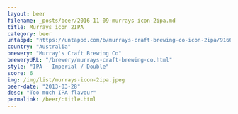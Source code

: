 ```yaml
---
layout: beer
filename: _posts/beer/2016-11-09-murrays-icon-2ipa.md
title: Murrays icon 2IPA
category: beer
untappd: "https://untappd.com/b/murrays-craft-brewing-co-icon-2ipa/9166"
country: "Australia"
brewery: "Murray's Craft Brewing Co"
breweryURL: "/brewery/murrays-craft-brewing-co.html"
style: "IPA - Imperial / Double"
score: 6
img: /img/list/murrays-icon-2ipa.jpeg
beer-date: "2013-03-28"
desc: "Too much IPA flavour"
permalink: /beer/:title.html
---
```

